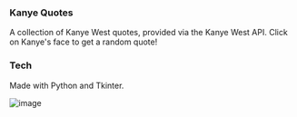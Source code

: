 ### Kanye Quotes

A collection of Kanye West quotes, provided via the Kanye West API.
Click on Kanye's face to get a random quote!

### Tech

Made with Python and Tkinter.

![image](https://github.com/RLMP44/kanye-quotes/assets/109778611/83ee6838-a965-4324-ba5d-705b1de5e595)
